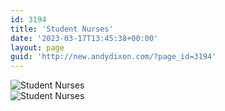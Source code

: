 ```yaml
---
id: 3194
title: 'Student Nurses'
date: '2023-03-17T13:45:38+00:00'
layout: page
guid: 'http://new.andydixon.com/?page_id=3194'
---
```


![Student Nurses](https://i0.wp.com/assets.g8x2.ldn.idrivee2-23.com/posters/Student%20Nurses%2001.jpg?w=1200&ssl=1 "Student Nurses")  
![Student Nurses](https://i0.wp.com/assets.g8x2.ldn.idrivee2-23.com/posters/Student%20Nurses%2002.jpg?w=1200&ssl=1 "Student Nurses")